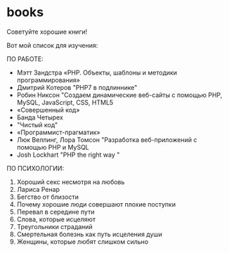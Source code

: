 # books
Советуйте хорошие книги!

Вот мой список для изучения:

ПО РАБОТЕ:
* Мэтт Зандстра «PHP. Объекты, шаблоны и методики программирования»
* Дмитрий Котеров "PHP7 в подлиннике"
* Робин Никсон "Создаем динамические веб-сайты с помощью PHP, MySQL, JavaScript, CSS, HTML5
* «Совершенный код»
* Банда Четырех
* "Чистый код"
* «Программист-прагматик»
* Люк Веллинг, Лора Томсон "Разработка веб-приложений с помощью PHP и MySQL
* Josh Lockhart "PHP the right way "


ПО ПСИХОЛОГИИ:
1. Хороший секс несмотря на любовь
2. Лариса Ренар
3. Бегство от близости
4. Почему хорошие люди совершают плохие поступки
5. Перевал в середине пути
6. Слова, которые исцеляют
7. Треугольники страданий
8. Смертельная болезнь как путь исцеления души
9. Женщины, которые любят слишком сильно
